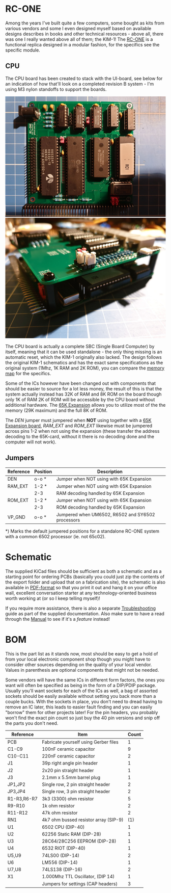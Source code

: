# RC-ONE

Among the years I've built quite a few computers, some bought as kits from various vendors and some I even designed myself based on available designs describes in books and other technical resources - above all, there was one I really wanted above all of them; the KIM-1! The [RC-ONE](https://github.com/tebl/RC-ONE) is a functional replica designed in a modular fashion, for the specifics see the specific module.

## CPU
The CPU board has been created to stack with the UI-board, see below for an indication of how that'll look on a completed revision B system - I'm using M3 nylon standoffs to support the boards.

![Assembled CPU Board](https://github.com/tebl/RC-ONE/raw/master/RC1%20CPU/gallery/2019-10-24%2020.31.04.jpg)
![Stacked boards](https://github.com/tebl/RC-ONE/raw/master/gallery/2019-10-24%2020.45.34.jpg)

The CPU board is actually a complete SBC (Single Board Computer) by itself, meaning that it can be used standalone - the only thing missing is an automatic reset, which the KIM-1 originally also lacked. The design follows the original KIM-1 schematics and has the exact same specifications as the original system (1Mhz, 1K RAM and 2K ROM), you can compare the [memory map](https://github.com/tebl/RC-ONE/raw/master/documentation/memory_map.pdf) for the specifics.

Some of the ICs however have been changed out with components that should be easier to source for a lot less money, the result of this is that the system actually instead has 32K of RAM and 8K ROM on the board though only 1K of RAM 2K of ROM will be accessible by the CPU board without additional hardware. The [65K Expansion](https://github.com/tebl/RC-ONE/tree/master/RC1%2065K%20Expansion) allows you to utilize most of the the memory (29K maximum) and the full 8K of ROM.

The *DEN* jumper must jumpered when **NOT** using together with a [65K Expansion board](https://github.com/tebl/RC-ONE/tree/master/RC1%2065K%20Expansion), *RAM_EXT* and *ROM_EXT* likewise must be jumpered across pins 1-2 when not using the expansion (these transfer the address decoding to the 65K-card, without it there is no decoding done and the computer will not work).


## Jumpers
| Reference | Position | Description                                       |
| --------- | -------- | ------------------------------------------------  |
| DEN       | o-o *    | Jumper when NOT using with 65K Expansion          |
| RAM_EXT   | 1-2 *    | Jumper when NOT using with 65K Expansion          |
|           | 2-3      | RAM decoding handled by 65K Expansion             |
| ROM_EXT   | 1-2 *    | Jumper when NOT using with 65K Expansion          |
|           | 2-3      | ROM decoding handled by 65K Expansion             |
| VP_GND    | o-o *    | Jumpered when UM6502, R6502 and SY6502 processors |

\*) Marks the default jumpered positions for a standalone RC-ONE system with a common 6502 processor (ie. not 65c02).


# Schematic
The supplied KiCad files should be sufficient as both a schematic and as a starting point for ordering PCBs (basically you could just zip the contents of the export folder and upload that on a fabrication site), the schematic is also available in [PDF-format](https://github.com/tebl/RC-ONE/raw/master/RC1%20CPU/export/RC1%20CPU.pdf) so that you print it out and hang it on your office wall, excellent conversation starter at any technology-oriented business worth working at (or so I keep telling myself)!

If you require more assistance, there is also a separate [Troubleshooting](https://github.com/tebl/RC-ONE/blob/master/Troubleshooting.md) guide as part of the supplied documentation. Also make sure to have a read through the [Manual](https://github.com/tebl/RC-ONE/blob/master/Manual.md) to see if it's a *feature* instead!


# BOM
This is the part list as it stands now, most should be easy to get a hold of from your local electronic component shop though you might have to consider other sources depending on the quality of your local vendor. Values in parenthesis are optional components that might not be needed.

Some vendors will have the same ICs in different form factors, the ones you want will often be specified as being in the form of a DIP/PDIP package. Usually you'll want sockets for each of the ICs as well, a bag of assorted sockets should be easily available without setting you back more than a couple bucks. With the sockets in place, you don't need to dread having to remove an IC later, this leads to easier fault finding and you can easily "borrow" them for other projects later! For the pin headers, you probably won't find the exact pin count so just buy the 40 pin versions and snip off the parts you don't need.

| Reference    | Item                                  | Count |
| ------------ | ------------------------------------- | ----- |
| PCB          | Fabricate yourself using Gerber files |     1 |
| C1-C9        | 100nF ceramic capacitor               |     9 |
| C10-C11      | 220nF ceramic capacitor               |     2 |
| J1           | 39p right angle pin header            |     1 |
| J2           | 2x20 pin straight header              |     1 |
| J3           | 2.1mm x 5.5mm barrel plug             |     1 |
| JP1,JP2      | Single row, 2 pin straight header     |     2 |
| JP3,JP4      | Single row, 3 pin straight  header    |     2 |
| R1-R3,R6-R7  | 3k3 (3300) ohm resistor               |     5 |
| R9-R10       | 1k ohm resistor                       |     2 |
| R11-R12      | 47k ohm resistor                      |     2 |
| RN1          | 4k7 ohm bussed resistor array (SIP-9) |    (1)|
| U1           | 6502 CPU (DIP-40)                     |     1 |
| U2           | 62256 Static RAM (DIP-28)             |     1 |
| U3           | 28C64/28C256 EEPROM (DIP-28)          |     1 |
| U4           | 6532 RIOT (DIP-40)                    |     1 |
| U5,U9        | 74LS00 (DIP-14)                       |     2 |
| U6           | LM556 (DIP-14)                        |     1 |
| U7,U8        | 74LS138 (DIP-16)                      |     2 |
| X1           | 1.000Mhz TTL Oscillator, (DIP 14)     |     1 |
|              | Jumpers for settings (CAP headers)    |     3 |
